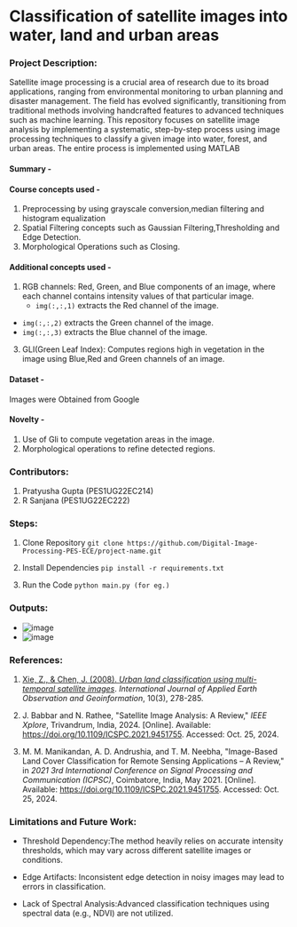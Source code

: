 # Classification of satellite images into water, land and urban areas

### Project Description: 
Satellite image processing is a crucial area of research due to its broad applications, ranging from environmental monitoring to urban planning and disaster management. The field has evolved significantly, transitioning from traditional methods involving handcrafted features to advanced techniques such as machine learning.
This repository focuses on satellite image analysis by implementing a systematic, step-by-step process using image processing techniques to classify a given image into water, forest, and urban areas.
The entire process is implemented using MATLAB
#### Summary - 

#### Course concepts used - 
1. Preprocessing by using grayscale conversion,median filtering and histogram equalization
2. Spatial Filtering concepts such as Gaussian Filtering,Thresholding and Edge Detection.
3. Morphological Operations such as Closing.
   
   
#### Additional concepts used -
1. RGB channels:  Red, Green, and Blue components of an image, where each channel contains intensity values of that particular image.
   - `img(:,:,1)` extracts the Red channel of the image.
- `img(:,:,2)` extracts the Green channel of the image.
- `img(:,:,3)` extracts the Blue channel of the image.

3. GLI(Green Leaf Index): Computes regions high in vegetation in the image using Blue,Red and Green channels of an image.

   
#### Dataset - 
Images were Obtained from Google

#### Novelty - 
1. Use of Gli to compute vegetation areas in the image.
2. Morphological operations to refine detected regions.

   
### Contributors:
1. Pratyusha Gupta (PES1UG22EC214)
2. R Sanjana (PES1UG22EC222)

### Steps:
1. Clone Repository
```git clone https://github.com/Digital-Image-Processing-PES-ECE/project-name.git ```

2. Install Dependencies
```pip install -r requirements.txt```

3. Run the Code
```python main.py (for eg.)```

### Outputs:

* ![image](https://github.com/user-attachments/assets/0e9b5d2a-cf39-4389-93cb-17dcfbc2940e)
*  ![image](https://github.com/user-attachments/assets/06ba5ea9-9ec1-4f05-9184-89cedf669f25)



### References:
1.  [Xie, Z., & Chen, J. (2008). *Urban land classification using multi-temporal satellite images*](https://www.sciencedirect.com/science/article/abs/pii/S0034425708001971). *International Journal of Applied Earth Observation and Geoinformation*, 10(3), 278-285.
   
2. J. Babbar and N. Rathee, "Satellite Image Analysis: A Review," *IEEE Xplore*, Trivandrum, India, 2024. [Online]. Available: https://doi.org/10.1109/ICSPC.2021.9451755. Accessed: Oct. 25, 2024.

3. M. M. Manikandan, A. D. Andrushia, and T. M. Neebha, "Image-Based Land Cover Classification for Remote Sensing Applications – A Review," in *2021 3rd International Conference on Signal Processing and Communication (ICPSC)*, Coimbatore, India, May 2021. [Online]. Available: https://doi.org/10.1109/ICSPC.2021.9451755. Accessed: Oct. 25, 2024.

   
### Limitations and Future Work: 
- Threshold Dependency:The method heavily relies on accurate intensity thresholds, which may vary across different satellite images or conditions.

- Edge Artifacts: Inconsistent edge detection in noisy images may lead to errors in classification.

- Lack of Spectral Analysis:Advanced classification techniques using spectral data (e.g., NDVI) are not utilized.
